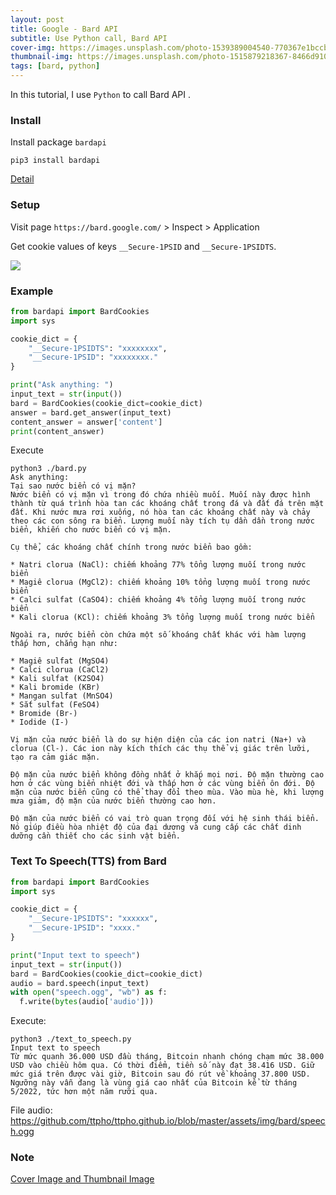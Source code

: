 ```yaml
---
layout: post
title: Google - Bard API
subtitle: Use Python call, Bard API
cover-img: https://images.unsplash.com/photo-1539389004540-770367e1bccb
thumbnail-img: https://images.unsplash.com/photo-1515879218367-8466d910aaa4
tags: [bard, python]
---
```


In this tutorial, I use `Python` to call Bard API .


### Install 
Install package `bardapi` 

```
pip3 install bardapi
```

[Detail](https://github.com/ttpho/Bard-API)

### Setup 

Visit page `https://bard.google.com/` > Inspect > Application 

Get cookie values of keys `__Secure-1PSID` and `__Secure-1PSIDTS`.

<img src = "https://github-production-user-asset-6210df.s3.amazonaws.com/3994863/285595759-7c728502-0e70-4df1-8ce8-56fca4c9d895.png">

### Example

```python
from bardapi import BardCookies
import sys

cookie_dict = {
    "__Secure-1PSIDTS": "xxxxxxxx",
    "__Secure-1PSID": "xxxxxxxx."
}

print("Ask anything: ")
input_text = str(input())
bard = BardCookies(cookie_dict=cookie_dict)
answer = bard.get_answer(input_text)
content_answer = answer['content']
print(content_answer)
```


Execute 

```
python3 ./bard.py
Ask anything: 
Tại sao nước biển có vị mặn?
Nước biển có vị mặn vì trong đó chứa nhiều muối. Muối này được hình thành từ quá trình hòa tan các khoáng chất trong đá và đất đá trên mặt đất. Khi nước mưa rơi xuống, nó hòa tan các khoáng chất này và chảy theo các con sông ra biển. Lượng muối này tích tụ dần dần trong nước biển, khiến cho nước biển có vị mặn.

Cụ thể, các khoáng chất chính trong nước biển bao gồm:

* Natri clorua (NaCl): chiếm khoảng 77% tổng lượng muối trong nước biển
* Magiê clorua (MgCl2): chiếm khoảng 10% tổng lượng muối trong nước biển
* Calci sulfat (CaSO4): chiếm khoảng 4% tổng lượng muối trong nước biển
* Kali clorua (KCl): chiếm khoảng 3% tổng lượng muối trong nước biển

Ngoài ra, nước biển còn chứa một số khoáng chất khác với hàm lượng thấp hơn, chẳng hạn như:

* Magiê sulfat (MgSO4)
* Calci clorua (CaCl2)
* Kali sulfat (K2SO4)
* Kali bromide (KBr)
* Mangan sulfat (MnSO4)
* Sắt sulfat (FeSO4)
* Bromide (Br-)
* Iodide (I-)

Vị mặn của nước biển là do sự hiện diện của các ion natri (Na+) và clorua (Cl-). Các ion này kích thích các thụ thể vị giác trên lưỡi, tạo ra cảm giác mặn.

Độ mặn của nước biển không đồng nhất ở khắp mọi nơi. Độ mặn thường cao hơn ở các vùng biển nhiệt đới và thấp hơn ở các vùng biển ôn đới. Độ mặn của nước biển cũng có thể thay đổi theo mùa. Vào mùa hè, khi lượng mưa giảm, độ mặn của nước biển thường cao hơn.

Độ mặn của nước biển có vai trò quan trọng đối với hệ sinh thái biển. Nó giúp điều hòa nhiệt độ của đại dương và cung cấp các chất dinh dưỡng cần thiết cho các sinh vật biển.
```

### Text To Speech(TTS) from Bard
 
```python
from bardapi import BardCookies
import sys

cookie_dict = {
    "__Secure-1PSIDTS": "xxxxxx",
    "__Secure-1PSID": "xxxx."
}

print("Input text to speech")
input_text = str(input())
bard = BardCookies(cookie_dict=cookie_dict)
audio = bard.speech(input_text)
with open("speech.ogg", "wb") as f:
  f.write(bytes(audio['audio']))
```

Execute: 

```
python3 ./text_to_speech.py
Input text to speech
Từ mức quanh 36.000 USD đầu tháng, Bitcoin nhanh chóng chạm mức 38.000 USD vào chiều hôm qua. Có thời điểm, tiền số này đạt 38.416 USD. Giữ mức giá trên được vài giờ, Bitcoin sau đó rút về khoảng 37.800 USD. Ngưỡng này vẫn đang là vùng giá cao nhất của Bitcoin kể từ tháng 5/2022, tức hơn một năm rưỡi qua.
```

File audio: https://github.com/ttpho/ttpho.github.io/blob/master/assets/img/bard/speech.ogg



### Note
[Cover Image and Thumbnail Image](https://unsplash.com/)